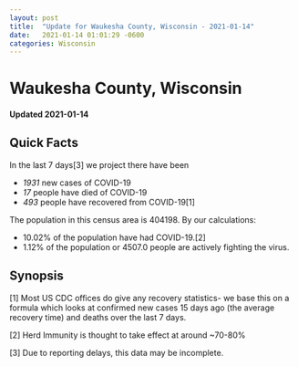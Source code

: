```yaml
---
layout: post
title:  "Update for Waukesha County, Wisconsin - 2021-01-14"
date:   2021-01-14 01:01:29 -0600
categories: Wisconsin
---
```


# Waukesha County, Wisconsin
#### Updated 2021-01-14

## Quick Facts

In the last 7 days[3] we project there have been
- *1931* new cases of COVID-19
- *17* people have died of COVID-19
- *493* people have recovered from COVID-19[1]

The population in this census area is 404198. By our calculations:
- 10.02% of the population have had COVID-19.[2]
- 1.12% of the population or 4507.0 people are actively fighting the virus.

## Synopsis




[1] Most US CDC offices do give any recovery statistics- we base this on a formula which looks at confirmed new cases
15 days ago (the average recovery time) and deaths over the last 7 days.

[2] Herd Immunity is thought to take effect at around ~70-80%

[3] Due to reporting delays, this data may be incomplete.
 
    